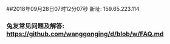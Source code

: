 ##2018年09月28日07时12分07秒 新址: 159.65.223.114
### 兔友常见问题及解答: https://github.com/wanggonging/d/blob/w/FAQ.md
